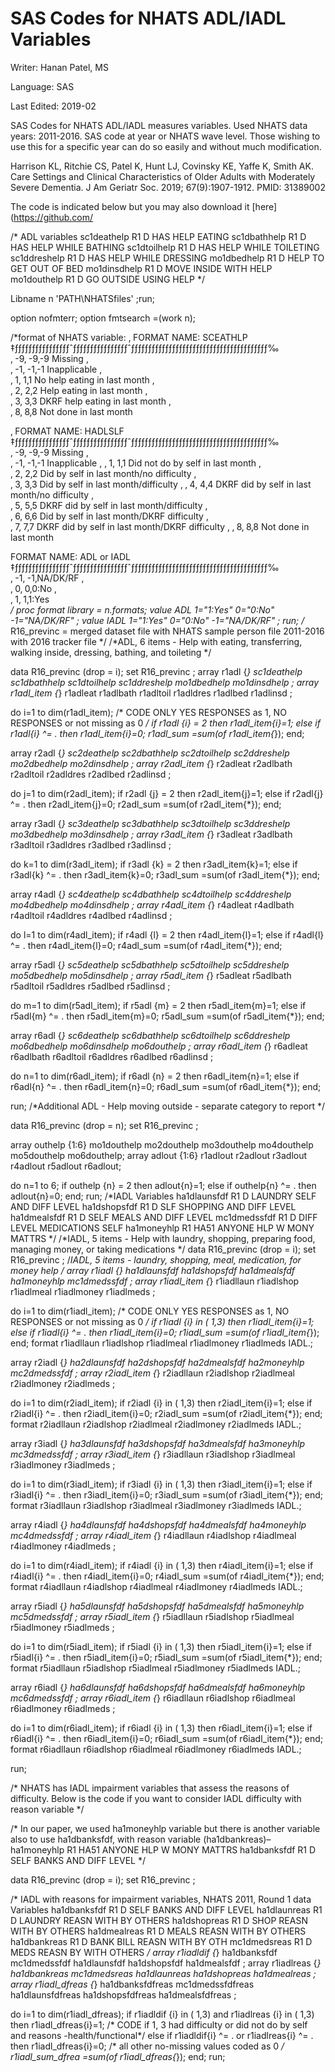 # SAS Codes for NHATS ADL/IADL Variables 
Writer: Hanan Patel, MS

Language: SAS

Last Edited: 2019-02

SAS Codes for NHATS ADL/IADL measures variables. Used NHATS data years: 2011-2016. SAS code at year or NHATS wave level. Those wishing to use this for a specific year can do so easily and without much modification.  

Harrison KL, Ritchie CS, Patel K, Hunt LJ, Covinsky KE, Yaffe K, Smith AK. Care Settings and Clinical Characteristics of Older Adults with Moderately Severe Dementia. J Am Geriatr Soc. 2019; 67(9):1907-1912. PMID: 31389002

The code is indicated below but you may also download it [here](https://github.com/

 
/* ADL variables
sc1deathelp		R1 D HAS HELP EATING
sc1dbathhelp	R1 D HAS HELP WHILE BATHING
sc1dtoilhelp	R1 D HAS HELP WHILE TOILETING
sc1ddreshelp	R1 D HAS HELP WHILE DRESSING
mo1dbedhelp		R1 D HELP TO GET OUT OF BED
mo1dinsdhelp 	R1 D MOVE INSIDE WITH HELP
mo1douthelp		R1 D GO OUTSIDE USING HELP
*/

Libname n 'PATH\NHATSfiles' ;run;

option nofmterr;
option fmtsearch =(work n);

/*format of NHATS variable:
 ‚       FORMAT NAME: SCEATHLP   
 ‡ƒƒƒƒƒƒƒƒƒƒƒƒƒƒƒƒˆƒƒƒƒƒƒƒƒƒƒƒƒƒƒƒƒˆƒƒƒƒƒƒƒƒƒƒƒƒƒƒƒƒƒƒƒƒƒƒƒƒƒƒƒƒƒƒƒƒƒƒƒƒƒƒƒƒ‰  
 ‚              -9‚              -9‚-9 Missing                              ‚  
 ‚              -1‚              -1‚-1 Inapplicable                         ‚  
 ‚               1‚               1‚1 No help eating in last month          ‚  
 ‚               2‚               2‚2 Help eating in last month             ‚  
 ‚               3‚               3‚3 DKRF help eating in last month        ‚  
 ‚               8‚               8‚8 Not done in last month    
 
‚       FORMAT NAME: HADLSLF   
 ‡ƒƒƒƒƒƒƒƒƒƒƒƒƒƒƒƒˆƒƒƒƒƒƒƒƒƒƒƒƒƒƒƒƒˆƒƒƒƒƒƒƒƒƒƒƒƒƒƒƒƒƒƒƒƒƒƒƒƒƒƒƒƒƒƒƒƒƒƒƒƒƒƒƒƒ‰  
‚              -9‚     -9‚-9 Missing                              	    ‚  
‚              -1‚     -1‚-1 Inapplicable                        	          ,
‚               1‚     1‚1 Did not do by self in last month                 ‚  
‚               2‚     2‚2 Did by self in last month/no difficulty          ‚  
‚               3‚     3‚3 Did by self in last month/difficulty             ‚ 
‚               4‚     4‚4 DKRF did by self in last month/no difficulty     ‚  
‚               5‚     5‚5 DKRF did by self in last month/difficulty        ‚  
‚               6‚     6‚6 Did by self in last month/DKRF difficulty        ‚  
‚               7‚     7‚7 DKRF did by self in last month/DKRF difficulty   ‚
‚               8‚     8‚8 Not done in last month    

FORMAT NAME: ADL or IADL 
 ‡ƒƒƒƒƒƒƒƒƒƒƒƒƒƒƒƒˆƒƒƒƒƒƒƒƒƒƒƒƒƒƒƒƒˆƒƒƒƒƒƒƒƒƒƒƒƒƒƒƒƒƒƒƒƒƒƒƒƒƒƒƒƒƒƒƒƒƒƒƒƒƒƒƒƒ‰  
 ‚              -1‚              -1‚NA/DK/RF                                ‚  
 ‚               0‚               0‚0:No                                    ‚  
 ‚               1‚               1‚1:Yes  
*/
proc format library = n.formats;
value ADL 1="1:Yes" 0="0:No" -1="NA/DK/RF" ;
value IADL 1="1:Yes" 0="0:No" -1="NA/DK/RF" ;
run;
/* R16_previnc = merged dataset file with NHATS sample person file 2011-2016 with 2016 tracker file */
/*ADL, 6 items - Help with eating, transferring, walking inside, dressing, bathing, and toileting */

data R16_previnc (drop = i);
set R16_previnc ;
array r1adl {*} sc1deathelp  sc1dbathhelp  sc1dtoilhelp sc1ddreshelp  mo1dbedhelp  mo1dinsdhelp ;
array r1adl_item {*} r1adleat r1adlbath r1adltoil r1adldres r1adlbed r1adlinsd  ;

do i=1 to dim(r1adl_item);
/* CODE ONLY YES RESPONSES as 1, NO RESPONSES or not missing as 0 */
if  r1adl {i} = 2 then r1adl_item{i}=1; 
else if  r1adl{i} ^= . then r1adl_item{i}=0; 
r1adl_sum =sum(of r1adl_item{*}); 
end;

array r2adl {*} sc2deathelp  sc2dbathhelp  sc2dtoilhelp sc2ddreshelp  mo2dbedhelp  mo2dinsdhelp   ;
array r2adl_item {*} r2adleat r2adlbath r2adltoil r2adldres r2adlbed r2adlinsd  ;

do j=1 to dim(r2adl_item);
if  r2adl {j} = 2 then r2adl_item{j}=1; 
else if  r2adl{j} ^= . then r2adl_item{j}=0; 
r2adl_sum =sum(of r2adl_item{*}); 
end;

array r3adl {*} sc3deathelp  sc3dbathhelp  sc3dtoilhelp sc3ddreshelp  mo3dbedhelp  mo3dinsdhelp   ;
array r3adl_item {*} r3adleat r3adlbath r3adltoil r3adldres r3adlbed r3adlinsd  ;

do k=1 to dim(r3adl_item);
if  r3adl {k} = 2 then r3adl_item{k}=1; 
else if  r3adl{k} ^= . then r3adl_item{k}=0; 
r3adl_sum =sum(of r3adl_item{*}); 
end;

array r4adl {*} sc4deathelp  sc4dbathhelp  sc4dtoilhelp sc4ddreshelp  mo4dbedhelp  mo4dinsdhelp    ;
array r4adl_item {*} r4adleat r4adlbath r4adltoil r4adldres r4adlbed r4adlinsd  ;

do l=1 to dim(r4adl_item);
if  r4adl {l} = 2 then r4adl_item{l}=1; 
else if  r4adl{l} ^= . then r4adl_item{l}=0; 
r4adl_sum =sum(of r4adl_item{*}); 
end;

array r5adl {*} sc5deathelp  sc5dbathhelp  sc5dtoilhelp sc5ddreshelp  mo5dbedhelp  mo5dinsdhelp     ;
array r5adl_item {*} r5adleat r5adlbath r5adltoil r5adldres r5adlbed r5adlinsd  ;

do m=1 to dim(r5adl_item);
if  r5adl {m} = 2 then r5adl_item{m}=1; 
else if  r5adl{m} ^= . then r5adl_item{m}=0; 
r5adl_sum =sum(of r5adl_item{*}); 
end;

array r6adl {*} sc6deathelp  sc6dbathhelp  sc6dtoilhelp sc6ddreshelp  mo6dbedhelp  mo6dinsdhelp  mo6douthelp  ;
array r6adl_item {*} r6adleat r6adlbath r6adltoil r6adldres r6adlbed r6adlinsd  ;

do n=1 to dim(r6adl_item);
if  r6adl {n} = 2 then r6adl_item{n}=1; 
else if  r6adl{n} ^= . then r6adl_item{n}=0; 
r6adl_sum =sum(of r6adl_item{*}); 
end; 

run;
/*Additional ADL - Help moving outside - separate category to report */

data R16_previnc (drop = n);
set R16_previnc ;

array outhelp {1:6} mo1douthelp mo2douthelp mo3douthelp mo4douthelp mo5douthelp mo6douthelp;
array adlout {1:6} r1adlout r2adlout r3adlout r4adlout r5adlout r6adlout;
 
do n=1 to 6;
if  outhelp {n} = 2 then adlout{n}=1; 
else if  outhelp{n} ^= . then adlout{n}=0; 
end;
run;
/*IADL Variables 
ha1dlaunsfdf	R1 D LAUNDRY SELF AND DIFF LEVEL
ha1dshopsfdf 	R1 D SLF SHOPPING AND DIFF LEVEL
ha1dmealsfdf	R1 D SELF MEALS AND DIFF LEVEL
mc1dmedssfdf	R1 D DIFF LEVEL MEDICATIONS SELF
ha1moneyhlp  	R1 HA51 ANYONE HLP W MONY MATTRS
*/
/*IADL, 5 items - Help with laundry, shopping, preparing food, managing money, or taking medications */ 
data R16_previnc (drop = i);
set R16_previnc ;
/*IADL, 5 items - laundry, shopping, meal, medication, for money help */
array r1iadl {*} ha1dlaunsfdf  ha1dshopsfdf  ha1dmealsfdf ha1moneyhlp  mc1dmedssfdf ;
array r1iadl_item {*} r1iadllaun r1iadlshop r1iadlmeal r1iadlmoney r1iadlmeds ;

do i=1 to dim(r1iadl_item);
/* CODE ONLY YES RESPONSES as 1, NO RESPONSES or not missing as 0 */
if r1iadl {i} in ( 1,3) then r1iadl_item{i}=1; 
else if r1iadl{i} ^= . then r1iadl_item{i}=0; 
r1iadl_sum =sum(of r1iadl_item{*}); 
end;
format r1iadllaun r1iadlshop r1iadlmeal r1iadlmoney r1iadlmeds  IADL.;

array r2iadl {*} ha2dlaunsfdf  ha2dshopsfdf  ha2dmealsfdf ha2moneyhlp  mc2dmedssfdf ;
array r2iadl_item {*} r2iadllaun r2iadlshop r2iadlmeal r2iadlmoney r2iadlmeds ;

do i=1 to dim(r2iadl_item);
if r2iadl {i} in ( 1,3) then r2iadl_item{i}=1; 
else if r2iadl{i} ^= . then r2iadl_item{i}=0; 
r2iadl_sum =sum(of r2iadl_item{*}); 
end;
format r2iadllaun r2iadlshop r2iadlmeal r2iadlmoney r2iadlmeds  IADL.;

array r3iadl {*} ha3dlaunsfdf  ha3dshopsfdf  ha3dmealsfdf ha3moneyhlp  mc3dmedssfdf ;
array r3iadl_item {*} r3iadllaun r3iadlshop r3iadlmeal r3iadlmoney r3iadlmeds ;

do i=1 to dim(r3iadl_item);
if r3iadl {i} in ( 1,3) then r3iadl_item{i}=1; 
else if r3iadl{i} ^= . then r3iadl_item{i}=0; 
r3iadl_sum =sum(of r3iadl_item{*}); 
end;
format r3iadllaun r3iadlshop r3iadlmeal r3iadlmoney r3iadlmeds  IADL.;

array r4iadl {*} ha4dlaunsfdf  ha4dshopsfdf  ha4dmealsfdf ha4moneyhlp  mc4dmedssfdf ;
array r4iadl_item {*} r4iadllaun r4iadlshop r4iadlmeal r4iadlmoney r4iadlmeds ;

do i=1 to dim(r4iadl_item);
if r4iadl {i} in ( 1,3) then r4iadl_item{i}=1; 
else if r4iadl{i} ^= . then r4iadl_item{i}=0; 
r4iadl_sum =sum(of r4iadl_item{*}); 
end;
format r4iadllaun r4iadlshop r4iadlmeal r4iadlmoney r4iadlmeds  IADL.;

array r5iadl {*} ha5dlaunsfdf  ha5dshopsfdf  ha5dmealsfdf ha5moneyhlp  mc5dmedssfdf ;
array r5iadl_item {*} r5iadllaun r5iadlshop r5iadlmeal r5iadlmoney r5iadlmeds ;

do i=1 to dim(r5iadl_item);
if r5iadl {i} in ( 1,3) then r5iadl_item{i}=1; 
else if r5iadl{i} ^= . then r5iadl_item{i}=0; 
r5iadl_sum =sum(of r5iadl_item{*}); 
end;
format r5iadllaun r5iadlshop r5iadlmeal r5iadlmoney r5iadlmeds  IADL.;

array r6iadl {*} ha6dlaunsfdf  ha6dshopsfdf  ha6dmealsfdf ha6moneyhlp  mc6dmedssfdf ;
array r6iadl_item {*} r6iadllaun r6iadlshop r6iadlmeal r6iadlmoney r6iadlmeds ;

do i=1 to dim(r6iadl_item);
if r6iadl {i} in ( 1,3) then r6iadl_item{i}=1; 
else if r6iadl{i} ^= . then r6iadl_item{i}=0; 
r6iadl_sum =sum(of r6iadl_item{*}); 
end;
format r6iadllaun r6iadlshop r6iadlmeal r6iadlmoney r6iadlmeds  IADL.;

run;

/* NHATS has IADL impairment variables that assess the reasons of difficulty. Below is the code if you want to consider IADL difficulty with reason variable */

/* In our paper, we used ha1moneyhlp variable but there is another variable also to use ha1dbanksfdf, with reason variable (ha1dbankreas)–
ha1moneyhlp		R1 HA51 ANYONE HLP W MONY MATTRS
ha1dbanksfdf	R1 D SELF BANKS AND DIFF LEVEL
*/

data R16_previnc (drop = i);
set R16_previnc ;

/* IADL with reasons for impairment variables, NHATS 2011, Round 1 data 
Variables 
ha1dbanksfdf	R1 D SELF BANKS AND DIFF LEVEL
ha1dlaunreas	R1 D LAUNDRY REASN WITH BY OTHERS
ha1dshopreas 	R1 D SHOP REASN WITH BY OTHERS
ha1dmealreas 	R1 D MEALS REASN WITH BY OTHERS
ha1dbankreas 	R1 D BANK BILL REASN WITH BY OTH
mc1dmedsreas 	R1 D MEDS REASN BY WITH OTHERS
*/
array r1iadldif {*} ha1dbanksfdf  mc1dmedssfdf ha1dlaunsfdf  ha1dshopsfdf  ha1dmealsfdf ;
array r1iadlreas {*} ha1dbankreas  mc1dmedsreas  ha1dlaunreas ha1dshopreas ha1dmealreas ;
array r1iadl_dfreas {*} ha1dbanksfdfreas	mc1dmedssfdfreas ha1dlaunsfdfreas  ha1dshopsfdfreas  ha1dmealsfdfreas	 ; 

do i=1 to dim(r1iadl_dfreas);
if r1iadldif {i} in ( 1,3)  and r1iadlreas {i} in ( 1,3)  then r1iadl_dfreas{i}=1; /* CODE if 1, 3 had difficulty or did not do by self and reasons -health/functional*/
else if r1iadldif{i} ^= . or r1iadlreas{i} ^= .  then r1iadl_dfreas{i}=0; /* all other no-missing values coded as 0 */
r1iadl_sum_dfrea =sum(of r1iadl_dfreas{*}); 
end;
run;
